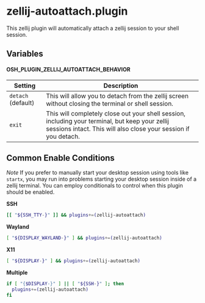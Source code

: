 # zellij-autoattach.plugin

This zellij plugin will automatically attach a zellij session to your shell session.

## Variables

#### OSH_PLUGIN_ZELLIJ_AUTOATTACH_BEHAVIOR

| Setting            | Description                                                                                                                                                      |
|--------------------|------------------------------------------------------------------------------------------------------------------------------------------------------------------|
| `detach` (default) | This will allow you to detach from the zellij screen without closing the terminal or shell session.                                                                |
| `exit`             | This will completely close out your shell session, including your terminal, but keep your zellij sessions intact. This will also close your session if you detach. |

## Common Enable Conditions

*Note* If you prefer to manually start your desktop session using tools like `startx`, you may run into problems starting your desktop session inside of a zellij terminal. You can employ conditionals to control when this plugin should be enabled.

**SSH**

```bash
[[ "${SSH_TTY-}" ]] && plugins+=(zellij-autoattach)
```

**Wayland**

```bash
[ "${DISPLAY_WAYLAND-}" ] && plugins+=(zellij-autoattach)
```

**X11**

```bash
[ "${DISPLAY-}" ] && plugins+=(zellij-autoattach)
```

**Multiple**

```bash
if [ "{$DISPLAY-}" ] || [ "${SSH-}" ]; then
  plugins+=(zellij-autoattach)
fi
```
